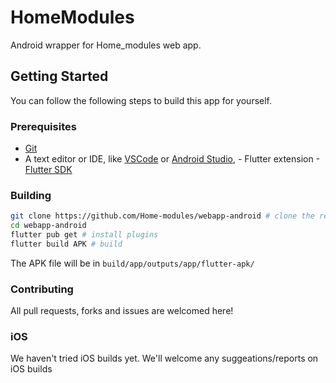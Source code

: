 # HomeModules

Android wrapper for Home_modules web app.
## Getting Started

You can follow the following steps to build this app for yourself.

### Prerequisites

- [Git](https://git-scm.com/)
- A text editor or IDE, like [VSCode](https://code.visualstudio.com/) or [Android Studio](https://developer.android.com/studio),   - Flutter extension
-[Flutter SDK](https://flutter.dev)


### Building

```sh
git clone https://github.com/Home-modules/webapp-android # clone the repo
cd webapp-android
flutter pub get # install plugins
flutter build APK # build
```

The APK file will be in `build/app/outputs/app/flutter-apk/`

### Contributing

All pull requests, forks and issues are welcomed here!

### iOS
We haven't tried iOS builds yet. We'll welcome any suggeations/reports on iOS builds
